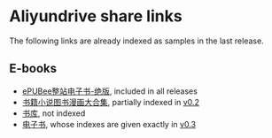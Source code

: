 # Aliyundrive share links

The following links are already indexed as samples in the last release.

## E-books

- [ePUBee整站电子书-绝版](https://www.aliyundrive.com/s/2LGsgQY6dHs), included in all releases
- [书籍小说图书漫画大合集](https://www.aliyundrive.com/s/jTgrskHjyCo/folder/62d9540e0eba127eb30341659426ee9692f29020), partially indexed in [v0.2](https://github.com/JingMatrix/Alibrary/releases/tag/v0.2)
- [书库](https://www.aliyundrive.com/s/xp8rffASafn/folder/627b9d86c26aebc3a0034aebbf11a09ae3eae918), not indexed
- [电子书](https://www.aliyundrive.com/s/fJWHEjWR6hm/folder/62c7bd377a973ce1cc624b5bbce2b50807c5fee6), whose indexes are given exactly in [v0.3](https://github.com/JingMatrix/Alibrary/releases/tag/v0.3)
